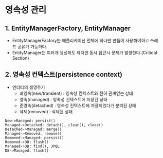 영속성 관리
===============

## 1. EntityManagerFactory, EntityManager
* EntityManagerFactory는 애플리케이션 전체에 하나만 만들어 사용해야하고   쓰레드 공유가 가능하다.
* EntityManager는 여러개 생성해도 되지만 동시 접근시 문제가 발생한다.(Critical Section)

## 2. 영속성 컨텍스트(persistence context)
* 엔티티의 생명주기
  * 비영속(new/transient) : 영속성 컨텍스트와 전혀 관계없는 상태
  * 영속(managed) : 영속성 컨텍스트에 저장된 상태
  * 준영속(detached) : 영속성 컨텍스트에 저장되었다가 분리된 상태
  * 삭제(removed) : 삭제된 상태
```sequence
New->Managed: persist()
Managed->Detached: detach(), clear(), close()
Detached->Managed: merge()
Managed->Removed: remove()
Removed->Managed: persist()
Removed->DB: flush()
Managed->DB: find(), JPQL
DB->Managed: flush()
```